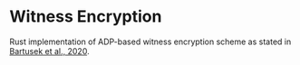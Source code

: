 # Witness Encryption

Rust implementation of ADP-based witness encryption scheme as stated in [Bartusek et al., 2020](https://eprint.iacr.org/2020/889.pdf).
